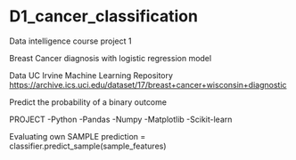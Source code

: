 # D1_cancer_classification
Data intelligence course project 1

Breast Cancer diagnosis with logistic regression model

Data
UC Irvine Machine Learning Repository
https://archive.ics.uci.edu/dataset/17/breast+cancer+wisconsin+diagnostic

Predict the probability of a binary outcome 

PROJECT 
-Python
-Pandas
-Numpy
-Matplotlib
-Scikit-learn


Evaluating own SAMPLE 
prediction = classifier.predict_sample(sample_features)
 
